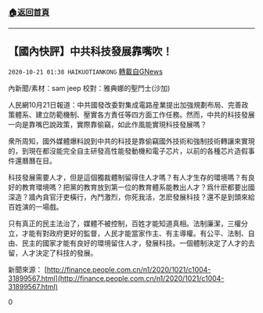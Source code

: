 ###  [:house:返回首頁](https://github.com/ourhimalayas/txt)
---

## 【國內快評】中共科技發展靠嘴吹！
`2020-10-21 01:38 HAIKUOTIANKONG` [轉載自GNews](https://gnews.org/zh-hant/437561/)

內新聞/素材：sam jeep 校對：雅典娜的聖鬥士(沙加)

人民網10月21日報道：中共國發改委對集成電路産業提出加強規劃布局、完善政策體系、建立防範機制、壓實各方責任等四方面工作任務。然而，中共的科技發展一向是靠嘴巴說政策，實際靠偷竊，如此作風能實現科技發展嗎？

衆所周知，國外媒體爆料說到中共的科技是靠偷竊國外技術和強制技術轉讓來實現的，到現在都沒能完全自主研發高性能發動機和電子芯片，以前的各種芯片造假事件還曆曆在目。

科技發展需要人才，但是這個獨裁體制留得住人才嗎？有人才生存的環境嗎？有良好的教育環境嗎？把黨的教育放到第一位的教育體系能教出人才？爲什麽都要出國深造？牆內貪官汙吏橫行，內鬥激烈，你死我活，怎麽發展科技？還不是到頭來給百姓演的一場戲。

只有真正的民主法治了，媒體不被控制，百姓才能知道真相。法制廉潔，三權分立，才能有對政府更好的監督，人民才能當家作主、有主導權。有公平、法制、自由、民主的國家才能有良好的環境留住人才，發展科技。一個體制決定了人才的去留，人才決定了科技的發展。

新聞來源：
[http://finance.people.com.cn/n1/2020/1021/c1004-31899567.html](http://finance.people.com.cn/n1/2020/1021/c1004-31899567.html)

0

